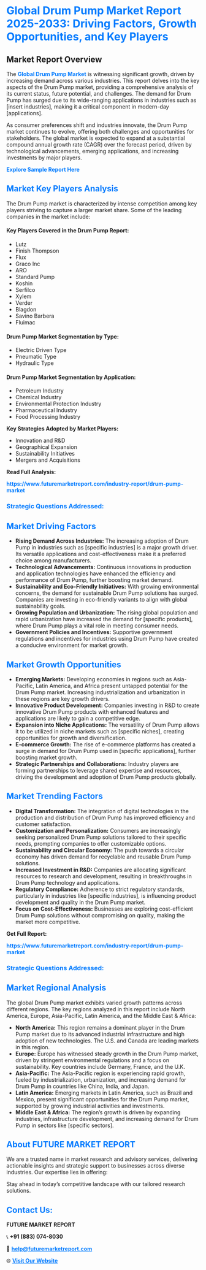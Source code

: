 <h1 style="color: #007BFF;">Global Drum Pump Market Report 2025-2033: Driving Factors, Growth Opportunities, and Key Players</h1>

<section id="overview">
<h2>Market Report Overview</h2>
<p>The <a href="https://www.futuremarketreport.com/industry-report/drum-pump-market" style="color: #007BFF; text-decoration: none;"><strong>Global Drum Pump Market</strong></a> is witnessing significant growth, driven by increasing demand across various industries. This report delves into the key aspects of the Drum Pump market, providing a comprehensive analysis of its current status, future potential, and challenges. The demand for Drum Pump has surged due to its wide-ranging applications in industries such as [insert industries], making it a critical component in modern-day [applications].</p>
<p>As consumer preferences shift and industries innovate, the Drum Pump market continues to evolve, offering both challenges and opportunities for stakeholders. The global market is expected to expand at a substantial compound annual growth rate (CAGR) over the forecast period, driven by technological advancements, emerging applications, and increasing investments by major players.</p>
</section>

<section id="overview">
<p><a href="https://www.futuremarketreport.com/request-sample/reportId=88645" style="color: #007BFF; text-decoration: none;"><strong>Explore Sample Report Here</strong></a></p>
</section>

<section id="key-players">
<h2 style="color: #007BFF;">Market Key Players Analysis</h2>
<p>The Drum Pump market is characterized by intense competition among key players striving to capture a larger market share. Some of the leading companies in the market include:</p>
<h4>Key Players Covered in the Drum Pump Report:</h4>
<ul><li>Lutz</li><li>Finish Thompson</li><li>Flux</li><li>Graco Inc</li><li>ARO</li><li>Standard Pump</li><li>Koshin</li><li>Serfilco</li><li>Xylem</li><li>Verder</li><li>Blagdon</li><li>Savino Barbera</li><li>Fluimac</li></ul>
<h4>Drum Pump Market Segmentation by Type:</h4>
<ul><li>Electric Driven Type</li><li>Pneumatic Type</li><li>Hydraulic Type</li></ul>

<h4>Drum Pump Market Segmentation by Application:</h4>
<ul><li>Petroleum Industry</li><li>Chemical Industry</li><li>Environmental Protection Industry</li><li>Pharmaceutical Industry</li><li>Food Processing Industry</li></ul>
<p><strong>Key Strategies Adopted by Market Players:</strong></p>
<ul>
<li>Innovation and R&D</li>
<li>Geographical Expansion</li>
<li>Sustainability Initiatives</li>
<li>Mergers and Acquisitions</li>
</ul>
</section>

<section>
<p><strong>Read Full Analysis: </strong></p><a href="https://www.futuremarketreport.com/industry-report/drum-pump-market" style="color: #007BFF; text-decoration: none;"><strong>https://www.futuremarketreport.com/industry-report/drum-pump-market</strong></a>
<h3 style="color: #007BFF;">Strategic Questions Addressed:</h3>
</section>

<section id="driving-factors">
<h2 style="color: #007BFF;">Market Driving Factors</h2>
<ul>
<li><strong>Rising Demand Across Industries:</strong> The increasing adoption of Drum Pump in industries such as [specific industries] is a major growth driver. Its versatile applications and cost-effectiveness make it a preferred choice among manufacturers.</li>
<li><strong>Technological Advancements:</strong> Continuous innovations in production and application technologies have enhanced the efficiency and performance of Drum Pump, further boosting market demand.</li>
<li><strong>Sustainability and Eco-Friendly Initiatives:</strong> With growing environmental concerns, the demand for sustainable Drum Pump solutions has surged. Companies are investing in eco-friendly variants to align with global sustainability goals.</li>
<li><strong>Growing Population and Urbanization:</strong> The rising global population and rapid urbanization have increased the demand for [specific products], where Drum Pump plays a vital role in meeting consumer needs.</li>
<li><strong>Government Policies and Incentives:</strong> Supportive government regulations and incentives for industries using Drum Pump have created a conducive environment for market growth.</li>
</ul>
</section>

<section id="growth-opportunities">
<h2 style="color: #007BFF;">Market Growth Opportunities</h2>
<ul>
<li><strong>Emerging Markets:</strong> Developing economies in regions such as Asia-Pacific, Latin America, and Africa present untapped potential for the Drum Pump market. Increasing industrialization and urbanization in these regions are key growth drivers.</li>
<li><strong>Innovative Product Development:</strong> Companies investing in R&D to create innovative Drum Pump products with enhanced features and applications are likely to gain a competitive edge.</li>
<li><strong>Expansion into Niche Applications:</strong> The versatility of Drum Pump allows it to be utilized in niche markets such as [specific niches], creating opportunities for growth and diversification.</li>
<li><strong>E-commerce Growth:</strong> The rise of e-commerce platforms has created a surge in demand for Drum Pump used in [specific applications], further boosting market growth.</li>
<li><strong>Strategic Partnerships and Collaborations:</strong> Industry players are forming partnerships to leverage shared expertise and resources, driving the development and adoption of Drum Pump products globally.</li>
</ul>
</section>

<section id="trending-factors">
<h2 style="color: #007BFF;">Market Trending Factors</h2>
<ul>
<li><strong>Digital Transformation:</strong> The integration of digital technologies in the production and distribution of Drum Pump has improved efficiency and customer satisfaction.</li>
<li><strong>Customization and Personalization:</strong> Consumers are increasingly seeking personalized Drum Pump solutions tailored to their specific needs, prompting companies to offer customizable options.</li>
<li><strong>Sustainability and Circular Economy:</strong> The push towards a circular economy has driven demand for recyclable and reusable Drum Pump solutions.</li>
<li><strong>Increased Investment in R&D:</strong> Companies are allocating significant resources to research and development, resulting in breakthroughs in Drum Pump technology and applications.</li>
<li><strong>Regulatory Compliance:</strong> Adherence to strict regulatory standards, particularly in industries like [specific industries], is influencing product development and quality in the Drum Pump market.</li>
<li><strong>Focus on Cost-Effectiveness:</strong> Businesses are exploring cost-efficient Drum Pump solutions without compromising on quality, making the market more competitive.</li>
</ul>
</section>

<section>
<p><strong>Get Full Report: </strong></p><a href="https://www.futuremarketreport.com/industry-report/drum-pump-market" style="color: #007BFF; text-decoration: none;"><strong>https://www.futuremarketreport.com/industry-report/drum-pump-market</strong></a>
<h3 style="color: #007BFF;">Strategic Questions Addressed:</h3>
</section>


<section id="regional-analysis">
<h2 style="color: #007BFF;">Market Regional Analysis</h2>
<p>The global Drum Pump market exhibits varied growth patterns across different regions. The key regions analyzed in this report include North America, Europe, Asia-Pacific, Latin America, and the Middle East & Africa:</p>
<ul>
<li><strong>North America:</strong> This region remains a dominant player in the Drum Pump market due to its advanced industrial infrastructure and high adoption of new technologies. The U.S. and Canada are leading markets in this region.</li>
<li><strong>Europe:</strong> Europe has witnessed steady growth in the Drum Pump market, driven by stringent environmental regulations and a focus on sustainability. Key countries include Germany, France, and the U.K.</li>
<li><strong>Asia-Pacific:</strong> The Asia-Pacific region is experiencing rapid growth, fueled by industrialization, urbanization, and increasing demand for Drum Pump in countries like China, India, and Japan.</li>
<li><strong>Latin America:</strong> Emerging markets in Latin America, such as Brazil and Mexico, present significant opportunities for the Drum Pump market, supported by growing industrial activities and investments.</li>
<li><strong>Middle East & Africa:</strong> The region’s growth is driven by expanding industries, infrastructure development, and increasing demand for Drum Pump in sectors like [specific sectors].</li>
</ul>
</section>

<footer>
<h2 style="color: #007BFF;">About FUTURE MARKET REPORT</h2>
<p>We are a trusted name in market research and advisory services, delivering actionable insights and strategic support to businesses across diverse industries. Our expertise lies in offering:</p>

<p>Stay ahead in today’s competitive landscape with our tailored research solutions.</p>

<h2 style="color: #007BFF;">Contact Us:</h2>
<p><strong>FUTURE MARKET REPORT</strong></p>
<p>📞 <strong>+91 (883) 074-8030</strong></p>
<p>📧 <strong><a href="mailto:help@futuremarketreport.com" style="color: #007BFF;">help@futuremarketreport.com</a></strong></p>
<p>🌐 <strong><a href="https://www.futuremarketreport.com/" style="color: #007BFF;">Visit Our Website</a></strong></p>
</footer>